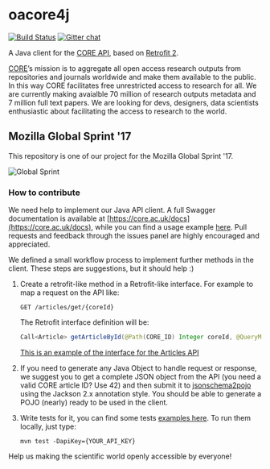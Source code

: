 # oacore4j

[![Build Status](https://travis-ci.org/oacore/oacore4j.svg?branch=master)](https://travis-ci.org/oacore/oacore4j)
[![Gitter chat](https://badges.gitter.im/org.png)](https://gitter.im/oacore-mozsprint17/Lobby)

A Java client for the [CORE API](https://core.ac.uk/docs/), based on [Retrofit 2](https://github.com/square/retrofit).

[CORE](https://core.ac.uk)’s mission is to aggregate all open access research outputs from repositories and journals worldwide and make them available to the public. In this way CORE facilitates free unrestricted access to research for all. We are currently making avaialble 70 million of research outputs metadata and 7 million full text papers. We are looking for devs, designers, data scientists enthusiastic about facilitating the access to research to the world.


## Mozilla Global Sprint '17
This repository is one of our project for the Mozilla Global Sprint '17. 

![Global Sprint](https://cloud.githubusercontent.com/assets/617994/24632585/b2b07dcc-1892-11e7-91cf-f9e473187cf7.png)

### How to contribute
We need help to implement our Java API client. A full Swagger documentation is available at [https://core.ac.uk/docs](https://core.ac.uk/docs),
while you can find a usage example [here](src/test/java/uk/ac/core/oacore4j/articles/ArticlesServiceTests.java).
Pull requests and feedback through the issues panel are highly encouraged and appreciated.

We defined a small workflow process to implement further methods in the client. These steps are suggestions, but it should help :)

1. Create a retrofit-like method in a Retrofit-like interface. For example to map a request on the API like: 
    ```http 
    GET /articles/get/{coreId} 
    ```
   The Retrofit interface definition will be:
   
    ```java 
    Call<Article> getArticleById(@Path(CORE_ID) Integer coreId, @QueryMap Map<String, Object> options); 
    ```
   [This is an example of the interface for the Articles API](https://github.com/oacore/oacore4j/blob/master/src/main/java/uk/ac/core/oacore4j/articles/ArticlesService.java)

2. If you need to generate any Java Object to handle request or response, we suggest you to get a complete JSON object from the API (you need a valid CORE article ID? Use 42) and then submit it to [jsonschema2pojo](http://www.jsonschema2pojo.org/) using the Jackson 2.x annotation style. You should be able to generate a POJO (nearly) ready to be used in the client. 

3. Write tests for it, you can find some tests [examples here](https://github.com/oacore/oacore4j/blob/master/src/test/java/uk/ac/core/oacore4j/articles/ArticlesServiceTests.java).
To run them locally, just type:
    ```maven
    mvn test -DapiKey={YOUR_API_KEY}
    ```

Help us making the scientific world openly accessible by everyone!
